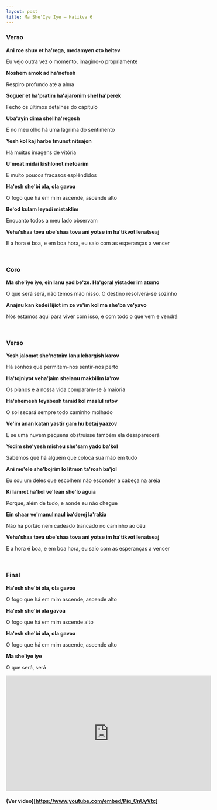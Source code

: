 ```yaml
---
layout: post
title: Ma She'Iye Iye – Hatikva 6
---
```


### Verso

**Ani roe shuv et ha'rega, medamyen oto heitev**

<!--more-->

Eu vejo outra vez o momento, imagino-o propriamente

**Noshem amok ad ha'nefesh**

Respiro profundo até a alma

**Soguer et ha'pratim ha'ajaronim shel ha'perek**

Fecho os últimos detalhes do capítulo

**Uba'ayin dima shel ha'regesh**

E no meu olho há uma lágrima do sentimento 

**Yesh kol kaj harbe tmunot nitsajon**

Há muitas imagens de vitória

**U'meat midai kishlonot mefoarim**

E muito poucos fracasos esplêndidos

**Ha'esh she'bi ola, ola gavoa**

O fogo que há em mim ascende, ascende alto

**Be'od kulam leyadi mistaklim**

Enquanto todos a meu lado observam

**Veha'shaa tova ube'shaa tova ani yotse im ha'tikvot lenatseaj**

E a hora é boa, e em boa hora, eu saio com as esperanças a vencer

<br />

### Coro

**Ma she'iye iye, ein lanu yad be'ze. Ha'goral yistader im atsmo**

O que será será, não temos mão nisso. O destino resolverá-se sozinho

**Anajnu kan kedei lijiot im ze ve'im kol ma she'ba ve'yavo**

Nós estamos aqui para viver com isso, e com todo o que vem e vendrá

<br />

### Verso

**Yesh jalomot she'notnim lanu lehargish karov**

Há sonhos que permitem-nos sentir-nos perto

**Ha'tojniyot veha'jaim shelanu makbilim la'rov**

Os planos e a nossa vida comparam-se à maioria

**Ha'shemesh teyabesh tamid kol maslul ratov**

O sol secará sempre todo caminho molhado

**Ve'im anan katan yastir gam hu betaj yaazov**

E se uma nuvem pequena obstruísse também ela desaparecerá

**Yodim she'yesh misheu she'sam yado ba'kol**

Sabemos que há alguém que coloca sua mão em tudo

**Ani me'ele she'bojrim lo litmon ta'rosh ba'jol**

Eu sou um deles que escolhem não esconder a cabeça na areia

**Ki lamrot ha'kol ve'lean she'lo aguia**

Porque, além de tudo, e aonde eu não chegue

**Ein shaar ve'manul naul ba'derej la'rakia**

Não há portão nem cadeado trancado no caminho ao céu

**Veha'shaa tova ube'shaa tova ani yotse im ha'tikvot lenatseaj**

E a hora é boa, e em boa hora, eu saio com as esperanças a vencer

<br />

### Final

**Ha'esh she'bi ola, ola gavoa**

O fogo que há em mim ascende, ascende alto

**Ha'esh she'bi ola gavoa**

O fogo que há em mim ascende alto

**Ha'esh she'bi ola, ola gavoa**

O fogo que há em mim ascende, ascende alto

**Ma she'iye iye**

O que será, será

<iframe width="560" height="315" src="https://www.youtube.com/embed/Pig_CnUyVtc" frameborder="0" allowfullscreen></iframe>

#### (Ver video)[https://www.youtube.com/embed/Pig_CnUyVtc]
